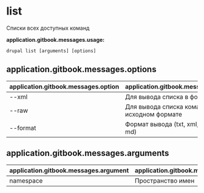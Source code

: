 # list
Списки всех доступных команд

**application.gitbook.messages.usage:**
```
drupal list [arguments] [options]
```

## application.gitbook.messages.options
application.gitbook.messages.option | application.gitbook.messages.details
-------|-------------
--xml | Для вывода списка в формате XML
--raw | Для вывода списка команд в исходном формате
--format | Формат вывода (txt, xml, json, или md)

## application.gitbook.messages.arguments
application.gitbook.messages.argument | application.gitbook.messages.details
---------|-------------
namespace | Пространство имен
